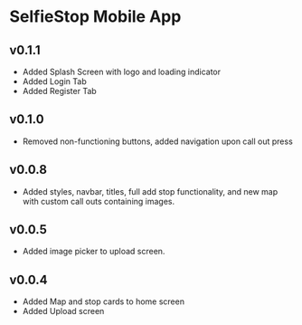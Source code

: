 # SelfieStop Mobile App

## v0.1.1

- Added Splash Screen with logo and loading indicator
- Added Login Tab
- Added Register Tab

## v0.1.0

- Removed non-functioning buttons, added navigation upon call out press

## v0.0.8

- Added styles, navbar, titles, full add stop functionality, and new map with custom call outs containing images.

## v0.0.5

- Added image picker to upload screen.

## v0.0.4

- Added Map and stop cards to home screen
- Added Upload screen